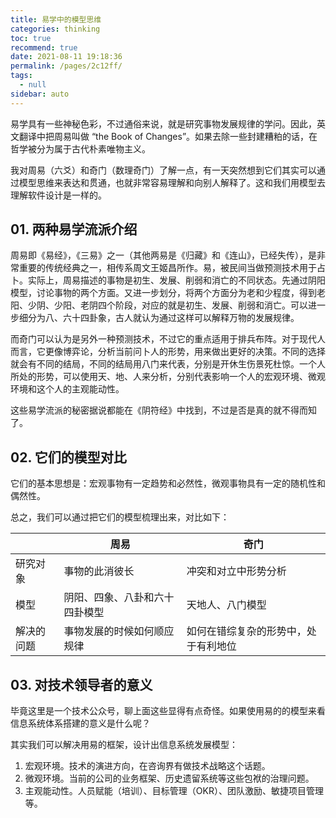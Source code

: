 ```yaml
---
title: 易学中的模型思维
categories: thinking
toc: true
recommend: true
date: 2021-08-11 19:18:36
permalink: /pages/2c12ff/
tags: 
  - null
sidebar: auto
---
```


易学具有一些神秘色彩，不过通俗来说，就是研究事物发展规律的学问。因此，英文翻译中把周易叫做 “the Book of Changes”。如果去除一些封建糟粕的话，在哲学被分为属于古代朴素唯物主义。

我对周易（六爻）和奇门（数理奇门）了解一点，有一天突然想到它们其实可以通过模型思维来表达和贯通，也就非常容易理解和向别人解释了。这和我们用模型去理解软件设计是一样的。

## 01. 两种易学流派介绍

周易即《易经》，《三易》之一（其他两易是《归藏》和《连山》，已经失传），是非常重要的传统经典之一，相传系周文王姬昌所作。易，被民间当做预测技术用于占卜。实际上，周易描述的事物是初生、发展、削弱和消亡的不同状态。先通过阴阳模型，讨论事物的两个方面。又进一步划分，将两个方面分为老和少程度，得到老阳、少阴、少阳、老阴四个阶段，对应的就是初生、发展、削弱和消亡。可以进一步细分为八、六十四卦象，古人就认为通过这样可以解释万物的发展规律。

而奇门可以认为是另外一种预测技术，不过它的重点适用于排兵布阵。对于现代人而言，它更像博弈论，分析当前问卜人的形势，用来做出更好的决策。不同的选择就会有不同的结局，不同的结局用八门来代表，分别是开休生伤景死杜惊。一个人所处的形势，可以使用天、地、人来分析，分别代表影响一个人的宏观环境、微观环境和这个人的主观能动性。

这些易学流派的秘密据说都能在《阴符经》中找到，不过是否是真的就不得而知了。

## 02. 它们的模型对比

它们的基本思想是：宏观事物有一定趋势和必然性，微观事物具有一定的随机性和偶然性。

总之，我们可以通过把它们的模型梳理出来，对比如下：

|            | 周易                           | 奇门                                 |
| ---------- | ------------------------------ | ------------------------------------ |
| 研究对象   | 事物的此消彼长                 | 冲突和对立中形势分析                 |
| 模型       | 阴阳、四象、八卦和六十四卦模型 | 天地人、八门模型                     |
| 解决的问题 | 事物发展的时候如何顺应规律     | 如何在错综复杂的形势中，处于有利地位 |

## 03. 对技术领导者的意义

毕竟这里是一个技术公众号，聊上面这些显得有点奇怪。如果使用易的的模型来看信息系统体系搭建的意义是什么呢？

其实我们可以解决用易的框架，设计出信息系统发展模型：

1. 宏观环境。技术的演进方向，在咨询界有做技术战略这个话题。
2. 微观环境。当前的公司的业务框架、历史遗留系统等这些包袱的治理问题。
3. 主观能动性。人员赋能（培训）、目标管理（OKR）、团队激励、敏捷项目管理等。

